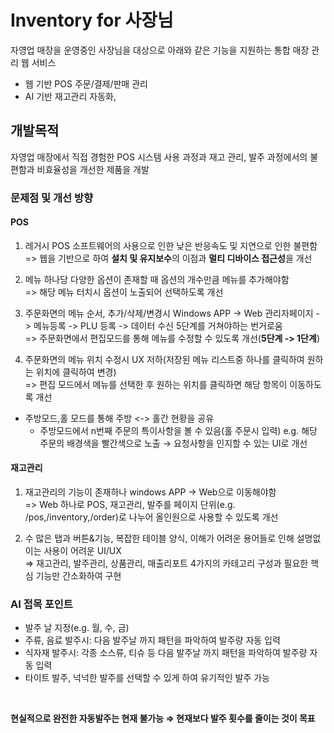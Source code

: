 # Inventory for 사장님
자영업 매장을 운영중인 사장님을 대상으로 아래와 같은 기능을 지원하는 통합 매장 관리 웹 서비스
* 웹 기반 POS 주문/결제/판매 관리
* AI 기반 재고관리 자동화,

## 개발목적
자영업 매장에서 직접 경험한 POS 시스템 사용 과정과 재고 관리, 발주 과정에서의 불편함과 비효율성을 개선한 제품을 개발

### 문제점 및 개선 방향
#### POS
1. 레거시 POS 소프트웨어의 사용으로 인한 낮은 반응속도 및 지연으로 인한 불편함<br/>
   => 웹을 기반으로 하여 **설치 및 유지보수**의 이점과 **멀티 디바이스 접근성**을 개선
   
2. 메뉴 하나당 다양한 옵션이 존재할 때 옵션의 개수만큼 메뉴를 추가해야함<br/>
   => 해당 메뉴 터치시 옵션이 노출되어 선택하도록 개선
   
3. 주문화면의 메뉴 순서, 추가/삭제/변경시 Windows APP -> Web 관리자페이지 -> 메뉴등록 -> PLU 등록 -> 데이터 수신 5단계를 거쳐야하는 번거로움<br/>
   => 주문화면에서 편집모드를 통해 메뉴를 수정할 수 있도록 개선(**5단계 -> 1단계**)

4. 주문화면의 메뉴 위치 수정시 UX 저하(저장된 메뉴 리스트중 하나를 클릭하여 원하는 위치에 클릭하여 변경)<br/>
   => 편집 모드에서 메뉴를 선택한 후 원하는 위치를 클릭하면 해당 항목이 이동하도록 개선

* 주방모드,홀 모드를 통해 주방 <-> 홀간 현황을 공유
    - 주방모드에서 n번째 주문의 특이사항을 볼 수 있음(홀 주문시 입력) e.g. 해당 주문의 배경색을 빨간색으로 노출 → 요청사항을 인지할 수 있는 UI로 개선
   
#### 재고관리
1. 재고관리의 기능이 존재하나 windows APP -> Web으로 이동해야함<br/>
   => Web 하나로 POS, 재고관리, 발주를 페이지 단위(e.g. /pos,/inventory,/order)로 나누어 올인원으로 사용할 수 있도록 개선
   
2. 수 많은 탭과 버튼&기능, 복잡한 테이블 양식, 이해가 어려운 용어들로 인해 설명없이는 사용이 어려운 UI/UX<br/>
   => 재고관리, 발주관리, 상품관리, 매출리포트 4가지의 카테고리 구성과 필요한 핵심 기능만 간소화하여 구현
   
<!--
3. 재고파악을 수기로 작성함으로써 생기는 누락, 추후 재고 히스토리를 찾고자 할 때 번거로움<br/>
   =>
   
4. 식자재, 주류 발주시 매번
-->

### AI 접목 포인트
* 발주 날 지정(e.g. 월, 수, 금)
* 주류, 음료 발주시: 다음 발주날 까지 패턴을 파악하여 발주량 자동 입력
* 식자재 발주시: 각종 소스류, 티슈 등 다음 발주날 까지 패턴을 파악하여 발주량 자동 입력
* 타이트 발주, 넉넉한 발주를 선택할 수 있게 하여 유기적인 발주 가능
<br/>

**현실적으로 완전한 자동발주는 현재 불가능 ⇒ 현재보다 발주 횟수를 줄이는 것이 목표**



